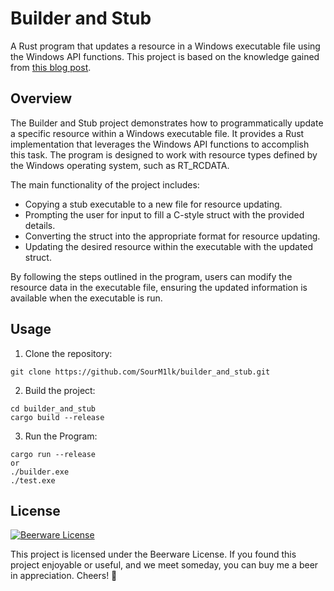 # Builder and Stub

A Rust program that updates a resource in a Windows executable file using the Windows API functions. This project is based on the knowledge gained from [this blog post](https://genesisdatabase.wordpress.com/2011/01/11/builder-stub-how-to-create-your-own-builder-and-stub-in-c-using-eof/).

## Overview

The Builder and Stub project demonstrates how to programmatically update a specific resource within a Windows executable file. It provides a Rust implementation that leverages the Windows API functions to accomplish this task. The program is designed to work with resource types defined by the Windows operating system, such as RT_RCDATA.

The main functionality of the project includes:

- Copying a stub executable to a new file for resource updating.
- Prompting the user for input to fill a C-style struct with the provided details.
- Converting the struct into the appropriate format for resource updating.
- Updating the desired resource within the executable with the updated struct.

By following the steps outlined in the program, users can modify the resource data in the executable file, ensuring the updated information is available when the executable is run.

## Usage

1. Clone the repository:

```shell
git clone https://github.com/SourM1lk/builder_and_stub.git
```

2. Build the project:
```shell
cd builder_and_stub
cargo build --release
```
3. Run the Program:
```
cargo run --release
or
./builder.exe
./test.exe
```

## License

[![Beerware License](https://img.shields.io/badge/License-Beerware-yellow.svg)](https://en.wikipedia.org/wiki/Beerware)

This project is licensed under the Beerware License. If you found this project enjoyable or useful, and we meet someday, you can buy me a beer in appreciation. Cheers! 🍻
